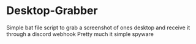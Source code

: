 # Desktop-Grabber
Simple bat file script to grab a screenshot of ones desktop and receive it through a discord webhook
Pretty much it simple spyware
